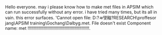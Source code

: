 Hello everyone. may i please know how to make met files in APSIM which can run successfully without any error. i have tried many times, but its all in vain. this error surfaces. 'Cannot open file: D:\?ㅽ떚釉?RESEARCH\proffesor jang\APSIM training\Gochang\Dalbyg.met. File doesn't exist      Component name: met      !!!!!!!!!!!!!!!!!!!!!!!!!!!!!!!!!!!!!!!!!!!!!!!!!!. 
